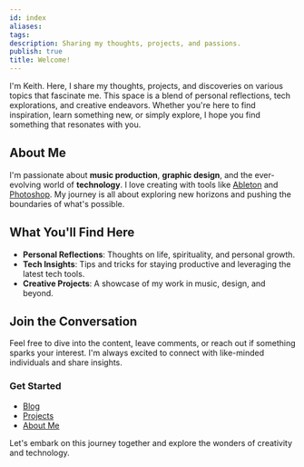 ```yaml
---
id: index
aliases: 
tags: 
description: Sharing my thoughts, projects, and passions.
publish: true
title: Welcome!
---
```


I'm Keith. Here, I share my thoughts, projects, and discoveries on various topics that fascinate me. This space is a blend of personal reflections, tech explorations, and creative endeavors. Whether you're here to find inspiration, learn something new, or simply explore, I hope you find something that resonates with you.

## About Me

I'm passionate about **music production**, **graphic design**, and the ever-evolving world of **technology**. I love creating with tools like [Ableton](https://www.ableton.com/) and [Photoshop](https://www.adobe.com/products/photoshop.html). My journey is all about exploring new horizons and pushing the boundaries of what's possible.

## What You'll Find Here

- **Personal Reflections**: Thoughts on life, spirituality, and personal growth.
- **Tech Insights**: Tips and tricks for staying productive and leveraging the latest tech tools.
- **Creative Projects**: A showcase of my work in music, design, and beyond.

## Join the Conversation

Feel free to dive into the content, leave comments, or reach out if something sparks your interest. I'm always excited to connect with like-minded individuals and share insights.

### Get Started

- [Blog](https://yourdomain.com/blog)
- [Projects](https://yourdomain.com/projects)
- [About Me](https://yourdomain.com/about)

Let's embark on this journey together and explore the wonders of creativity and technology.
